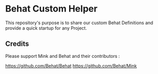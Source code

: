 # Behat Custom Helper

This repository's purpose is to share our custom Behat Definitions and provide a quick startup for any Project.

## Credits

Please support Mink and Behat and their contributors :

https://github.com/Behat/Behat
https://github.com/Behat/Mink
